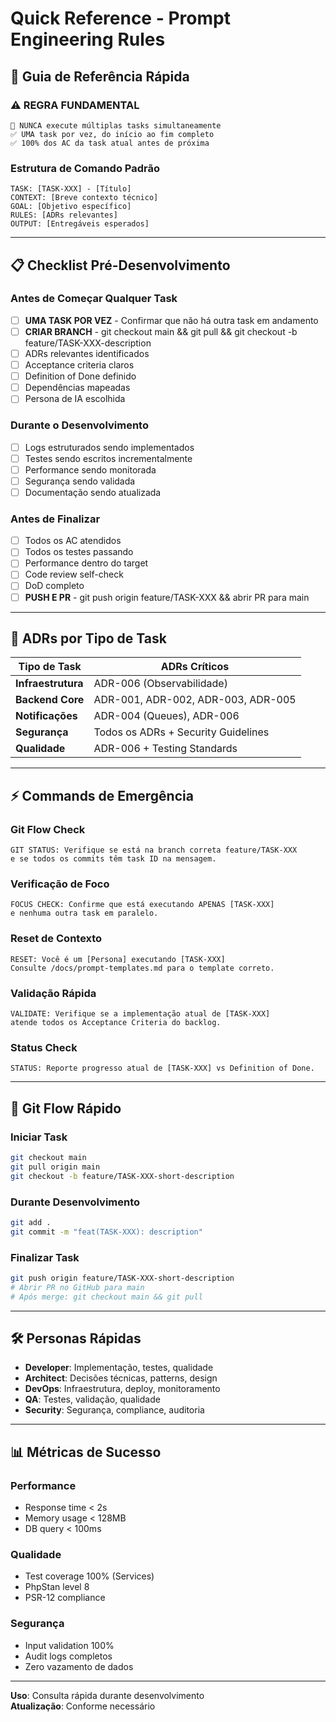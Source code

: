 # Quick Reference - Prompt Engineering Rules

## 🚀 Guia de Referência Rápida

### ⚠️ REGRA FUNDAMENTAL
```
🚫 NUNCA execute múltiplas tasks simultaneamente
✅ UMA task por vez, do início ao fim completo  
✅ 100% dos AC da task atual antes de próxima
```

### Estrutura de Comando Padrão
```
TASK: [TASK-XXX] - [Título]
CONTEXT: [Breve contexto técnico]
GOAL: [Objetivo específico]
RULES: [ADRs relevantes]
OUTPUT: [Entregáveis esperados]
```

---

## 📋 Checklist Pré-Desenvolvimento

### Antes de Começar Qualquer Task
- [ ] **UMA TASK POR VEZ** - Confirmar que não há outra task em andamento
- [ ] **CRIAR BRANCH** - git checkout main && git pull && git checkout -b feature/TASK-XXX-description
- [ ] ADRs relevantes identificados
- [ ] Acceptance criteria claros
- [ ] Definition of Done definido
- [ ] Dependências mapeadas
- [ ] Persona de IA escolhida

### Durante o Desenvolvimento
- [ ] Logs estruturados sendo implementados
- [ ] Testes sendo escritos incrementalmente
- [ ] Performance sendo monitorada
- [ ] Segurança sendo validada
- [ ] Documentação sendo atualizada

### Antes de Finalizar
- [ ] Todos os AC atendidos
- [ ] Todos os testes passando
- [ ] Performance dentro do target
- [ ] Code review self-check
- [ ] DoD completo
- [ ] **PUSH E PR** - git push origin feature/TASK-XXX && abrir PR para main

---

## 🎯 ADRs por Tipo de Task

| Tipo de Task | ADRs Críticos |
|--------------|---------------|
| **Infraestrutura** | ADR-006 (Observabilidade) |
| **Backend Core** | ADR-001, ADR-002, ADR-003, ADR-005 |
| **Notificações** | ADR-004 (Queues), ADR-006 |
| **Segurança** | Todos os ADRs + Security Guidelines |
| **Qualidade** | ADR-006 + Testing Standards |

---

## ⚡ Commands de Emergência

### Git Flow Check
```
GIT STATUS: Verifique se está na branch correta feature/TASK-XXX
e se todos os commits têm task ID na mensagem.
```

### Verificação de Foco
```
FOCUS CHECK: Confirme que está executando APENAS [TASK-XXX] 
e nenhuma outra task em paralelo.
```

### Reset de Contexto
```
RESET: Você é um [Persona] executando [TASK-XXX]
Consulte /docs/prompt-templates.md para o template correto.
```

### Validação Rápida
```
VALIDATE: Verifique se a implementação atual de [TASK-XXX]
atende todos os Acceptance Criteria do backlog.
```

### Status Check
```
STATUS: Reporte progresso atual de [TASK-XXX] vs Definition of Done.
```

---

## 🌿 Git Flow Rápido

### Iniciar Task
```bash
git checkout main
git pull origin main
git checkout -b feature/TASK-XXX-short-description
```

### Durante Desenvolvimento
```bash
git add .
git commit -m "feat(TASK-XXX): description"
```

### Finalizar Task
```bash
git push origin feature/TASK-XXX-short-description
# Abrir PR no GitHub para main
# Após merge: git checkout main && git pull
```

---

## 🛠️ Personas Rápidas

- **Developer**: Implementação, testes, qualidade
- **Architect**: Decisões técnicas, patterns, design  
- **DevOps**: Infraestrutura, deploy, monitoramento
- **QA**: Testes, validação, qualidade
- **Security**: Segurança, compliance, auditoria

---

## 📊 Métricas de Sucesso

### Performance
- Response time < 2s
- Memory usage < 128MB
- DB query < 100ms

### Qualidade  
- Test coverage 100% (Services)
- PhpStan level 8
- PSR-12 compliance

### Segurança
- Input validation 100%
- Audit logs completos
- Zero vazamento de dados

---

**Uso**: Consulta rápida durante desenvolvimento  
**Atualização**: Conforme necessário
